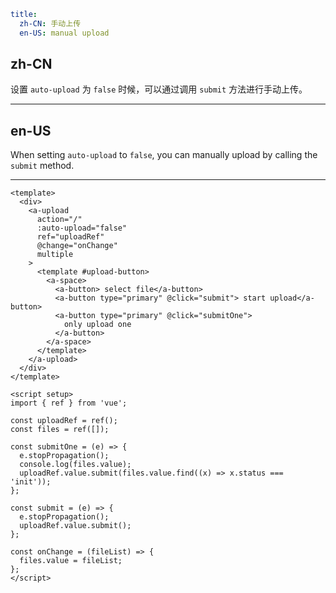 ```yaml
title:
  zh-CN: 手动上传
  en-US: manual upload
```

## zh-CN

设置 `auto-upload` 为 `false` 时候，可以通过调用 `submit` 方法进行手动上传。

---

## en-US

When setting `auto-upload` to `false`, you can manually upload by calling the `submit` method.

---

```vue
<template>
  <div>
    <a-upload
      action="/"
      :auto-upload="false"
      ref="uploadRef"
      @change="onChange"
      multiple
    >
      <template #upload-button>
        <a-space>
          <a-button> select file</a-button>
          <a-button type="primary" @click="submit"> start upload</a-button>
          <a-button type="primary" @click="submitOne">
            only upload one
          </a-button>
        </a-space>
      </template>
    </a-upload>
  </div>
</template>

<script setup>
import { ref } from 'vue';

const uploadRef = ref();
const files = ref([]);

const submitOne = (e) => {
  e.stopPropagation();
  console.log(files.value);
  uploadRef.value.submit(files.value.find((x) => x.status === 'init'));
};

const submit = (e) => {
  e.stopPropagation();
  uploadRef.value.submit();
};

const onChange = (fileList) => {
  files.value = fileList;
};
</script>
```
